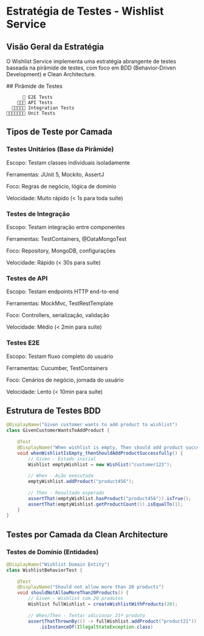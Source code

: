 # Estratégia de Testes - Wishlist Service

## Visão Geral da Estratégia
O Wishlist Service implementa uma estratégia abrangente de testes baseada na pirâmide de testes, com foco em BDD (Behavior-Driven Development) e Clean Architecture.

##️ Pirâmide de Testes
```
      🔺 E2E Tests
    🔸🔸🔸 API Tests  
  🔹🔹🔹🔹🔹 Integration Tests
🔷🔷🔷🔷🔷🔷🔷 Unit Tests
```

## Tipos de Teste por Camada
### Testes Unitários (Base da Pirâmide)
Escopo: Testam classes individuais isoladamente

Ferramentas: JUnit 5, Mockito, AssertJ

Foco: Regras de negócio, lógica de domínio

Velocidade: Muito rápido (< 1s para toda suíte)

### Testes de Integração
Escopo: Testam integração entre componentes

Ferramentas: TestContainers, @DataMongoTest

Foco: Repository, MongoDB, configurações

Velocidade: Rápido (< 30s para suíte)

### Testes de API
Escopo: Testam endpoints HTTP end-to-end

Ferramentas: MockMvc, TestRestTemplate

Foco: Controllers, serialização, validação

Velocidade: Médio (< 2min para suíte)

### Testes E2E
Escopo: Testam fluxo completo do usuário

Ferramentas: Cucumber, TestContainers

Foco: Cenários de negócio, jornada do usuário

Velocidade: Lento (< 10min para suíte)

## Estrutura de Testes BDD
```java
@DisplayName("Given customer wants to add product to wishlist")
class GivenCustomerWantsToAddProduct {
    
    @Test
    @DisplayName("When wishlist is empty, Then should add product successfully")
    void whenWishlistIsEmpty_thenShouldAddProductSuccessfully() {
        // Given - Estado inicial
        Wishlist emptyWishlist = new Wishlist("customer123");
        
        // When - Ação executada
        emptyWishlist.addProduct("product456");
        
        // Then - Resultado esperado
        assertThat(emptyWishlist.hasProduct("product456")).isTrue();
        assertThat(emptyWishlist.getProductCount()).isEqualTo(1);
    }
}
```

## Testes por Camada da Clean Architecture
### Testes de Domínio (Entidades)
```java
@DisplayName("Wishlist Domain Entity")
class WishlistBehaviorTest {
    
    @Test
    @DisplayName("Should not allow more than 20 products")
    void shouldNotAllowMoreThan20Products() {
        // Given - Wishlist com 20 produtos
        Wishlist fullWishlist = createWishlistWithProducts(20);
        
        // When/Then - Tentar adicionar 21º produto
        assertThatThrownBy(() -> fullWishlist.addProduct("product21"))
            .isInstanceOf(IllegalStateException.class)
```
